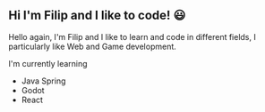 ## Hi I'm Filip and I like to code! :smiley:

Hello again, I'm Filip and I like to learn and code in different fields,
I particularly like Web and Game development.

I'm currently learning

- Java Spring
- Godot
- React
